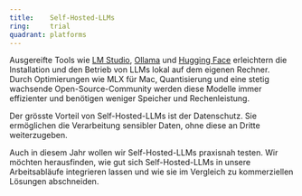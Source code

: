 ```yaml
---
title:    Self-Hosted-LLMs
ring:     trial
quadrant: platforms
---
```


Ausgereifte Tools wie [LM Studio][lmstudio], [Ollama][ollama] und [Hugging Face][huggingFace] erleichtern die Installation und den Betrieb von LLMs lokal auf dem eigenen Rechner. Durch Optimierungen wie MLX für Mac, Quantisierung und eine stetig wachsende Open-Source-Community werden diese Modelle immer effizienter und benötigen weniger Speicher und Rechenleistung.

Der grösste Vorteil von Self-Hosted-LLMs ist der Datenschutz. Sie ermöglichen die Verarbeitung sensibler Daten, ohne diese an Dritte weiterzugeben.

Auch in diesem Jahr wollen wir Self-Hosted-LLMs praxisnah testen. Wir möchten herausfinden, wie gut sich Self-Hosted-LLMs in unsere Arbeitsabläufe integrieren lassen und wie sie im Vergleich zu kommerziellen Lösungen abschneiden.

[huggingFace]: https://huggingface.co/
[lmstudio]: https://lmstudio.ai
[ollama]: https://ollama.com/
